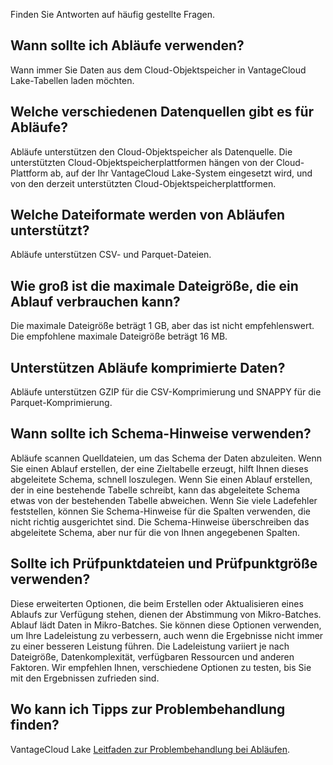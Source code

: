 Finden Sie Antworten auf häufig gestellte Fragen.

Wann sollte ich Abläufe verwenden?
----------------------------------

Wann immer Sie Daten aus dem Cloud-Objektspeicher in VantageCloud Lake-Tabellen laden möchten.

Welche verschiedenen Datenquellen gibt es für Abläufe?
------------------------------------------------------

Abläufe unterstützen den Cloud-Objektspeicher als Datenquelle. Die unterstützten Cloud-Objektspeicherplattformen hängen von der Cloud-Plattform ab, auf der Ihr VantageCloud Lake-System eingesetzt wird, und von den derzeit unterstützten Cloud-Objektspeicherplattformen.

Welche Dateiformate werden von Abläufen unterstützt?
----------------------------------------------------

Abläufe unterstützen CSV- und Parquet-Dateien.

Wie groß ist die maximale Dateigröße, die ein Ablauf verbrauchen kann?
----------------------------------------------------------------------

Die maximale Dateigröße beträgt 1 GB, aber das ist nicht empfehlenswert. Die empfohlene maximale Dateigröße beträgt 16 MB.

Unterstützen Abläufe komprimierte Daten?
----------------------------------------

Abläufe unterstützen GZIP für die CSV-Komprimierung und SNAPPY für die Parquet-Komprimierung.

Wann sollte ich Schema-Hinweise verwenden?
------------------------------------------

Abläufe scannen Quelldateien, um das Schema der Daten abzuleiten. Wenn Sie einen Ablauf erstellen, der eine Zieltabelle erzeugt, hilft Ihnen dieses abgeleitete Schema, schnell loszulegen. Wenn Sie einen Ablauf erstellen, der in eine bestehende Tabelle schreibt, kann das abgeleitete Schema etwas von der bestehenden Tabelle abweichen. Wenn Sie viele Ladefehler feststellen, können Sie Schema-Hinweise für die Spalten verwenden, die nicht richtig ausgerichtet sind. Die Schema-Hinweise überschreiben das abgeleitete Schema, aber nur für die von Ihnen angegebenen Spalten.

Sollte ich Prüfpunktdateien und Prüfpunktgröße verwenden?
---------------------------------------------------------

Diese erweiterten Optionen, die beim Erstellen oder Aktualisieren eines Ablaufs zur Verfügung stehen, dienen der Abstimmung von Mikro-Batches. Ablauf lädt Daten in Mikro-Batches. Sie können diese Optionen verwenden, um Ihre Ladeleistung zu verbessern, auch wenn die Ergebnisse nicht immer zu einer besseren Leistung führen. Die Ladeleistung variiert je nach Dateigröße, Datenkomplexität, verfügbaren Ressourcen und anderen Faktoren. Wir empfehlen Ihnen, verschiedene Optionen zu testen, bis Sie mit den Ergebnissen zufrieden sind.

Wo kann ich Tipps zur Problembehandlung finden?
-----------------------------------------------

VantageCloud Lake [Leitfaden zur Problembehandlung bei Abläufen](https://docs.teradata.com/access/sources/dita/topic?dita:mapPath=phg1621910019905.ditamap&dita:ditavalPath=pny1626732985837.ditaval&dita:topicPath=boc1675723702859.dita).
